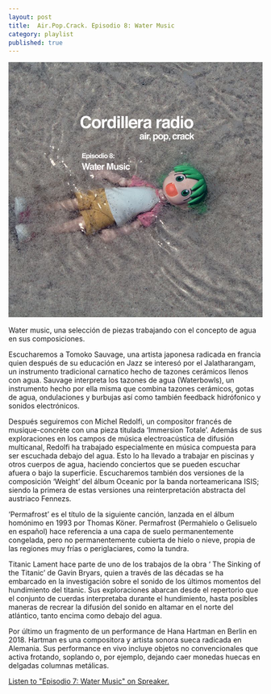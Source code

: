 ```yaml
---
layout: post
title:  Air.Pop.Crack. Episodio 8: Water Music
category: playlist
published: true
---
```


![radio_water_music](images/radio_water_music.jpg)

Water music, una selección de piezas trabajando con el concepto de agua en sus composiciones. 

Escucharemos a Tomoko Sauvage, una artista japonesa radicada en francia quien después de su educación en Jazz se interesó por el Jalatharangam, un instrumento tradicional carnatico hecho de tazones cerámicos llenos con agua. Sauvage interpreta los tazones de agua (Waterbowls), un instrumento hecho por ella misma que combina tazones cerámicos, gotas de agua, ondulaciones y burbujas así como también feedback hidrófonico y sonidos electrónicos.  

Después seguiremos con Michel Redolfi, un compositor francés de musique-concrète con una pieza titulada ‘Immersion Totale’. Además de sus exploraciones en los campos de música electroacústica de difusión multicanal, Redolfi ha trabajado especialmente en música compuesta para ser escuchada debajo del agua. Esto lo ha llevado a trabajar en piscinas y otros cuerpos de agua, haciendo conciertos que se pueden escuchar afuera o bajo la superficie. 
Escucharemos también dos versiones de la composición ‘Weight’ del álbum Oceanic por la banda norteamericana ISIS; siendo la primera de estas versiones una reinterpretación abstracta del austriaco Fennezs.

‘Permafrost’ es el título de la siguiente canción, lanzada en el álbum homónimo en 1993 por Thomas Köner. Permafrost (Permahielo o Gelisuelo en español) hace referencia a una capa de suelo permanentemente congelada, pero no permanentemente cubierta de hielo o nieve, propia de las regiones muy frías o periglaciares, como la tundra.

Titanic Lament hace parte de uno de los trabajos de la obra ‘ The Sinking of the Titanic’ de Gavin Bryars, quien a través de las décadas se ha embarcado en la investigación sobre el sonido de los últimos momentos del hundimiento del titanic. Sus exploraciones abarcan desde el repertorio que el conjunto de cuerdas interpretaba durante el hundimiento, hasta posibles maneras de recrear la difusión del sonido en altamar en el norte del atlántico, tanto encima como debajo del agua.

Por último un fragmento de un performance de Hana Hartman en Berlin en 2018. Hartman es una compositora y artista sonora sueca radicada en Alemania. Sus performance en vivo incluye objetos no convencionales que activa frotando, soplando o, por ejemplo, dejando caer monedas huecas en delgadas columnas metálicas.


<a class="spreaker-player" href="https://www.spreaker.com/user/cordilleraradio/watermusic" data-resource="episode_id=19069383" data-theme="light" data-autoplay="false" data-playlist="false" data-cover="https://d3wo5wojvuv7l.cloudfront.net/images.spreaker.com/original/30adaa286c201ac7dba86505062530bb.jpg" data-width="100%" data-height="400px">Listen to "Episodio 7: Water Music" on Spreaker.</a><script async src="https://widget.spreaker.com/widgets.js"></script>
